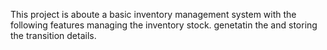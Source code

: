 This project is aboute a basic inventory management system with the following features
managing the inventory stock.
genetatin the and storing the transition details.

